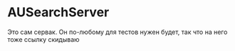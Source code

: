 # AUSearchServer
Это сам сервак. Он по-любому для тестов нужен будет, так что на него тоже ссылку скидываю
